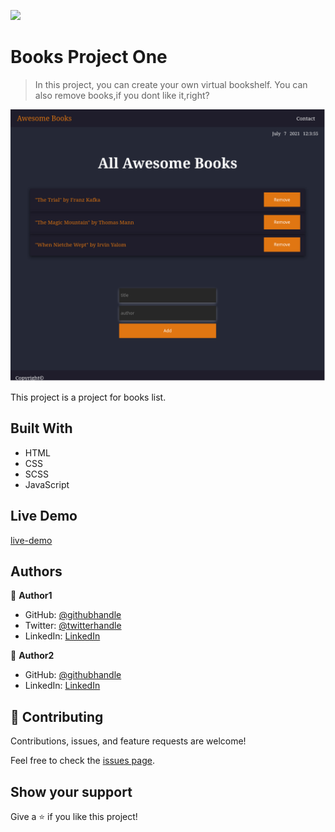 ![](https://img.shields.io/badge/Microverse-blueviolet)

# Books Project One

> In this project, you can create your  own virtual bookshelf.
You can also remove books,if you dont like it,right?


![screenshot](./Screenshot.png)

This project is a project for books list.

## Built With

- HTML
- CSS
- SCSS
- JavaScript

## Live Demo

[live-demo](https://vladanvi99.github.io/books-collection-project-one/) 

## Authors

👤 **Author1**

- GitHub: [@githubhandle](https://github.com/vladanvi99)
- Twitter: [@twitterhandle](https://twitter.com/vladanvi99)
- LinkedIn: [LinkedIn](https://www.linkedin.com/in/vladan-videnovi%C4%87-780bb11b2/)

👤 **Author2**

- GitHub: [@githubhandle](https://github.com/SimonGrchevski)
- LinkedIn: [LinkedIn](https://www.linkedin.com/in/simon-grchevski-682935209/)


## 🤝 Contributing

Contributions, issues, and feature requests are welcome!

Feel free to check the [issues page](../../issues/).

## Show your support

Give a ⭐️ if you like this project!

